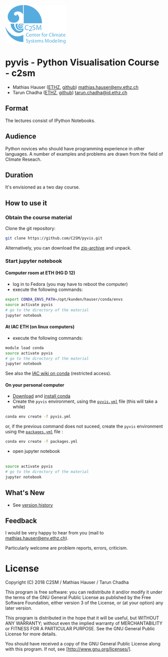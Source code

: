 ![c2sm logo](./figures/c2sm.png)

# pyvis - Python Visualisation Course - c2sm


* Mathias Hauser ([ETHZ](http://www.iac.ethz.ch/people-iac/person-detail.html?persid=146568), [github](https://github.com/mathause)) <mathias.hauser@env.ethz.ch>
* Tarun Chadha  ([ETHZ](https://www.ethz.ch/services/en/organisation/departments/it-services/people/person-detail.html?persid=166149), [github](https://github.com/chadhat)) <tarun.chadha@id.ethz.ch>


## Format

The lectures consist of IPython Notebooks.

## Audience

Python novices who should have programming experience in other
languages. A number of examples and problems are drawn from the field
of Climate Reseach.

## Duration

It's envisioned as a two day course.


## How to use it

### Obtain the course material

Clone the git repository:

~~~~bash
git clone https://github.com/C2SM/pyvis.git
~~~~

Alternatively, you can download the [zip-archive](https://github.com/C2SM/pyvis/archive/master.zip)
and unpack.


### Start jupyter notebook

#### Computer room at ETH (HG D 12)

 * log in to Fedora (you may have to reboot the computer)
 * execute the following commands:

~~~~bash
export CONDA_ENVS_PATH=/opt/kunden/hauser/conda/envs
source activate pyvis
# go to the directory of the material
jupyter notebook
~~~~


#### At IAC ETH (on linux computers)

 * execute the following commands:

~~~~bash
module load conda
source activate pyvis
# go to the directory of the material
jupyter notebook
~~~~

See also the [IAC wiki on conda](https://wiki.iac.ethz.ch/bin/viewauth/IT/CondaPython) (restricted access).

#### On your personal computer

 * [Download](https://conda.io/docs/user-guide/install/download.html) and [install conda](https://conda.io/docs/user-guide/install/linux.html)
 * Create the `pyvis` environment, using the [`pyvis.yml`](https://github.com/C2SM/pyvis/blob/master/pyvis.yml) file (this will take a while)

~~~~bash
conda env create -f pyvis.yml
~~~~

or, if the previous command does not suceed, create the `pyvis` environment using the [`packages.yml`](https://github.com/C2SM/pyvis/blob/master/packages.yml) file :
~~~~bash
conda env create -f packages.yml
~~~~
 * open jupyter notebook 

~~~~bash

source activate pyvis
# go to the directory of the material
jupyter notebook
~~~~

## What's New

 * See [version history](./WHATS_NEW.md)


## Feedback

I would be very happy to hear from you (mail to <mathias.hauser@env.ethz.ch>).

Particularly welcome are problem reports, errors, criticism.

# License

Copyright (C) 2018 C2SM / Mathias Hauser / Tarun Chadha

This program is free software: you can redistribute it and/or modify
it under the terms of the GNU General Public License as published by
the Free Software Foundation, either version 3 of the License, or
(at your option) any later version.

This program is distributed in the hope that it will be useful,
but WITHOUT ANY WARRANTY; without even the implied warranty of
MERCHANTABILITY or FITNESS FOR A PARTICULAR PURPOSE.  See the
GNU General Public License for more details.

You should have received a copy of the GNU General Public License
along with this program.  If not, see [http://www.gnu.org/licenses/].
